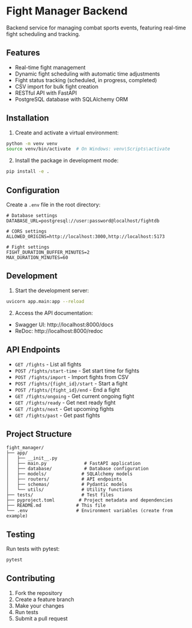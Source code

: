 # Fight Manager Backend

Backend service for managing combat sports events, featuring real-time fight scheduling and tracking.

## Features

- Real-time fight management
- Dynamic fight scheduling with automatic time adjustments
- Fight status tracking (scheduled, in progress, completed)
- CSV import for bulk fight creation
- RESTful API with FastAPI
- PostgreSQL database with SQLAlchemy ORM

## Installation

1. Create and activate a virtual environment:
```bash
python -m venv venv
source venv/bin/activate  # On Windows: venv\Scripts\activate
```

2. Install the package in development mode:
```bash
pip install -e .
```

## Configuration

Create a `.env` file in the root directory:

```env
# Database settings
DATABASE_URL=postgresql://user:password@localhost/fightdb

# CORS settings
ALLOWED_ORIGINS=http://localhost:3000,http://localhost:5173

# Fight settings
FIGHT_DURATION_BUFFER_MINUTES=2
MAX_DURATION_MINUTES=60
```

## Development

1. Start the development server:
```bash
uvicorn app.main:app --reload
```

2. Access the API documentation:
- Swagger UI: http://localhost:8000/docs
- ReDoc: http://localhost:8000/redoc

## API Endpoints

- `GET /fights` - List all fights
- `POST /fights/start-time` - Set start time for fights
- `POST /fights/import` - Import fights from CSV
- `POST /fights/{fight_id}/start` - Start a fight
- `POST /fights/{fight_id}/end` - End a fight
- `GET /fights/ongoing` - Get current ongoing fight
- `GET /fights/ready` - Get next ready fight
- `GET /fights/next` - Get upcoming fights
- `GET /fights/past` - Get past fights

## Project Structure

```
fight_manager/
├── app/
│   ├── __init__.py
│   ├── main.py              # FastAPI application
│   ├── database/            # Database configuration
│   ├── models/             # SQLAlchemy models
│   ├── routers/            # API endpoints
│   ├── schemas/            # Pydantic models
│   └── utils/              # Utility functions
├── tests/                  # Test files
├── pyproject.toml         # Project metadata and dependencies
├── README.md             # This file
└── .env                  # Environment variables (create from example)
```

## Testing

Run tests with pytest:
```bash
pytest
```

## Contributing

1. Fork the repository
2. Create a feature branch
3. Make your changes
4. Run tests
5. Submit a pull request
